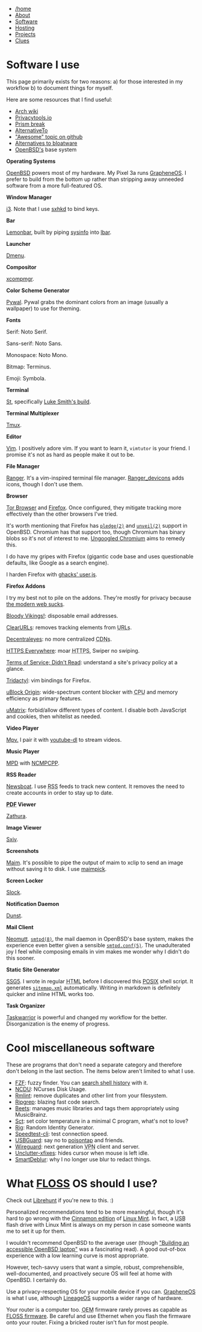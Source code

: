 <div>
<nav class="navbar">
<ul>
  <li><a href="/index.html">/home</a></li>
  <li><a href="/pages/about-me.html">About</a></li>
  <li><a class="active" href="/pages/software.html">Software</a></li>
  <li><a href="/pages/selfhosting.html">Hosting</a></li>
  <li><a href="/pages/projects.html">Projects</a></li>
  <li><a href="/pages/clues.html">Clues</a></li>
</ul>
</nav>
</div>

# Software I use

This page primarily exists for two reasons: a) for those interested in
my workflow b) to document things for myself.

Here are some resources that I find useful:

- [Arch wiki](https://wiki.archlinux.org/index.php/List_of_applications)
- [Privacytools.io](https://www.privacytools.io/)
- [Prism break](https://prism-break.org)
- [AlternativeTo](https://alternativeto.net/)
- ["Awesome" topic on github](https://github.com/topics/awesome)
- [Alternatives to bloatware](https://github.com/mayfrost/guides/blob/master/ALTERNATIVES.md)
- [OpenBSD's](https://www.openbsd.org) base system


**Operating Systems**

[OpenBSD](https://www.openbsd.org/) powers most of my hardware. My Pixel
3a runs [GrapheneOS](https://grapheneos.org/). I prefer to build from
the bottom up rather than stripping away unneeded software from a more
full-featured OS.

**Window Manager**

[i3](https://i3wm.org/). Note that I use
[sxhkd](https://github.com/baskerville/sxhkd "Simple X Hotkey Daemon")
to bind keys.

**Bar**

[Lemonbar](https://github.com/LemonBoy/bar), built by piping
[sysinfo](https://amissing.link/src/dotfiles/file/bin/sysinfo.html)
into [lbar](https://amissing.link/src/dotfiles/file/bin/lbar.html).

**Launcher**

[Dmenu](https://tools.suckless.org/dmenu/).

**Compositor**

[xcompmgr](https://man.openbsd.org/xcompmgr.1).

**Color Scheme Generator**

[Pywal](https://github.com/dylanaraps/pywal). Pywal grabs the dominant
colors from an image (usually a wallpaper) to use for theming.

**Fonts**

Serif: Noto Serif.

Sans-serif: Noto Sans.

Monospace: Noto Mono.

Bitmap: Terminus.

Emoji: Symbola.

**Terminal**

[St](https://st.suckless.org), specifically [Luke Smith's
build](https://github.com/LukeSmithxyz/st).

**Terminal Multiplexer**

[Tmux](https://github.com/tmux/tmux).

**Editor**

[Vim](https://www.vim.org). I positively adore vim. If you want to learn
it, `vimtutor` is your friend. I promise it's not as hard as people make
it out to be.

**File Manager**

[Ranger](https://github.com/ranger/ranger). It's a vim-inspired terminal
file
manager. [Ranger_devicons](https://github.com/alexanderjeurissen/ranger_devicons)
adds icons, though I don't use them.

**Browser**

[Tor Browser](https://www.torproject.org) and
[Firefox](https://www.mozilla.org/en-US/firefox/). Once configured, they
mitigate tracking more effectively than the other browsers I've tried.

It's worth mentioning that Firefox has
[`pledge(2)`](https://man.openbsd.org/man2/pledge.2) and
[`unveil(2)`](https://man.openbsd.org/unveil.2) support in
OpenBSD. Chromium has that support too, though Chromium has binary blobs
so it's not of interest to me. [Ungoogled
Chromium](https://github.com/Eloston/ungoogled-chromium) aims to remedy
this.

I do have my gripes with Firefox (gigantic code base and uses
questionable defaults, like Google as a search engine).

I harden Firefox with [ghacks'
user.js](https://github.com/ghacksuserjs/ghacks-user.js).

**Firefox Addons**

I try my best not to pile on the addons. They're mostly for privacy
because [the modern web sucks](https://suckless.org/sucks/web/).

[Bloody
Vikings!](https://addons.mozilla.org/en-US/firefox/addon/bloody-vikings/):
disposable email addresses.

[ClearURLs](https://addons.mozilla.org/en-US/firefox/addon/clearurls/):
removes tracking elements from <abbr title="Uniform Resource
Locators">URLs</abbr>.

[Decentraleyes](https://addons.mozilla.org/en-US/firefox/addon/decentraleyes/):
no more centralized <abbr title="Content Delivery/Distribution
Networks">CDNs</abbr>.

[HTTPS
Everywhere](https://addons.mozilla.org/en-US/firefox/addon/https-everywhere/):
moar <abbr title="Hypertext Transfer Protocol Secure">HTTPS</abbr>,
Swiper no swiping.

[Terms of Service; Didn't
Read](https://addons.mozilla.org/en-US/firefox/addon/terms-of-service-didnt-read/):
understand a site's privacy policy at a glance.

[Tridactyl](https://addons.mozilla.org/en-US/firefox/addon/tridactyl-vim):
vim bindings for Firefox.

[uBlock
Origin](https://addons.mozilla.org/en-US/firefox/addon/ublock-origin/):
wide-spectrum content blocker with <abbr title="Central Processing
Unit">CPU</abbr> and memory efficiency as primary features.

[uMatrix](https://addons.mozilla.org/en-US/firefox/addon/umatrix/):
forbid/allow different types of content. I disable both JavaScript
and cookies, then whitelist as needed.

**Video Player**

[Mpv.](https://github.com/mpv-player/mpv) I pair it with
[youtube-dl](https://ytdl-org.github.io/youtube-dl/index.html) to stream
videos.

**Music Player**

[MPD](https://github.com/MusicPlayerDaemon/MPD "Music Player Daemon")
with [NCMPCPP](https://rybczak.net/ncmpcpp/ "NCurses Music Player C++").

**RSS Reader**

[Newsboat](https://github.com/newsboat/newsboat). I use <abbr title="RDF
Site Summary or Really Simple Syndication">RSS</abbr> feeds to track new
content. It removes the need to create accounts in order to stay up to
date.

<p><strong><abbr title="Portable Document Format">PDF</abbr>
Viewer</strong></p>

[Zathura](https://git.pwmt.org/pwmt/zathura).

**Image Viewer**

[Sxiv](https://github.com/muennich/sxiv "Simple X Image Viewer").

**Screenshots**

[Maim](https://github.com/naelstrof/maim "Make Image"). It's possible to
pipe the output of maim to xclip to send an image without saving it to
disk. I use
[maimpick](https://github.com/LukeSmithxyz/voidrice/blob/master/.local/bin/maimpick).

**Screen Locker**

[Slock](https://tools.suckless.org/slock/).

**Notification Daemon**

[Dunst](https://github.com/dunst-project/dunst).

**Mail Client**

[Neomutt](https://neomutt.org/). [`smtpd(8)`](https://man.openbsd.org/smtpd),
the mail daemon in OpenBSD's base system, makes the experience even
better given a sensible
[`smtpd.conf(5)`](https://man.openbsd.org/smtpd.conf.5). The
unadulterated joy I feel while composing emails in vim makes me wonder
why I didn't do this sooner.

**Static Site Generator**

[SSG5](https://rgz.ee/bin/ssg5). I wrote in regular <abbr
title="Hypertext Markup Language">HTML</abbr> before I discovered this
[POSIX](https://en.wikipedia.org/wiki/Posix "Portable Operating System
Interface") shell script. It generates
[`sitemap.xml`](https://en.wikipedia.org/wiki/Sitemaps) automatically.
Writing in markdown is definitely quicker and inline HTML works too.

**Task Organizer**

[Taskwarrior](https://taskwarrior.org/) is powerful and changed my
workflow for the better. Disorganization is the enemy of progress.

# Cool miscellaneous software

These are programs that don't need a separate category and therefore
don't belong in the last section. The items below aren't limited to what
I use.

- [FZF](https://github.com/junegunn/fzf): fuzzy finder. You can
  [search shell
  history](https://wiki.archlinux.org/index.php/Fzf#Shells) with it.
- [NCDU](https://dev.yorhel.nl/ncdu): NCurses Disk Usage.
- [Rmlint](https://github.com/sahib/rmlint): remove duplicates and other
  lint from your filesystem.
- [Ripgrep](https://github.com/BurntSushi/ripgrep): blazing fast code
  search.
- [Beets](https://github.com/beetbox/beets): manages music libraries and
  tags them appropriately using MusicBrainz.
- [Sct](https://flak.tedunangst.com/post/sct-set-color-temperature): set
  color temperature in a minimal C program, what's not to love?
- [Rig](http://rig.sourceforge.net/): Random Identity Generator.
- [Speedtest-cli](https://github.com/sivel/speedtest-cli): test
  connection speed.
- [USBGuard](https://github.com/USBGuard/usbguard): say no to
  [poisontap](https://github.com/samyk/poisontap) and friends.
- [Wireguard](https://www.wireguard.com/): next generation <abbr
  title="Virtual Private Network">VPN</abbr> client and server.
- [Unclutter-xfixes](https://github.com/Airblader/unclutter-xfixes):
  hides cursor when mouse is left idle.
- [SmartDeblur](https://github.com/Y-Vladimir/SmartDeblur): why I no
  longer use blur to redact things.

# What [FLOSS](https://en.wikipedia.org/wiki/Free_and_open-source_software "Free/Libre and Open Source Software") OS should I use?
Check out [Librehunt](https://librehunt.org/) if you're new to this. :)

Personalized recommendations tend to be more meaningful, though it's
hard to go wrong with the [Cinnamon
edition](https://www.linuxmint.com/edition.php?id=281) of [Linux
Mint](https://www.linuxmint.com/). In fact, a <abbr title="Universal
Serial Bus">USB</abbr> flash drive with Linux Mint is always on my
person in case someone wants me to set it up for them.

I wouldn't recommend OpenBSD to the
average user (though ["Building an accessible OpenBSD
laptop"](https://www.openbsd.org/papers/bsdcan2019-accessible-openbsd-laptop.pdf)
was a fascinating read). A good out-of-box experience with a low
learning curve is most appropriate.

However, tech-savvy users that want a simple, robust, comprehensible,
well-documented, and proactively secure OS will feel at home with
OpenBSD. I certainly do.

Use a privacy-respecting OS for your mobile device if you
can. [GrapheneOS](https://grapheneos.org/) is what I use, although
[LineageOS](https://www.lineageos.org/) supports a wider range of
hardware.

Your router is a computer too. <abbr title="Original Equipment
Manufacturer">OEM</abbr> firmware rarely proves as capable as
[FLOSS
firmware](https://www.privacytools.io/operating-systems/#firmware). Be
careful and use Ethernet when you flash the firmware onto your
router. Fixing a bricked router isn't fun for most people.
